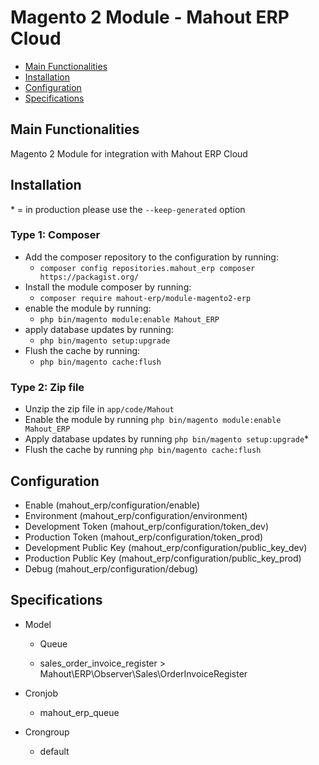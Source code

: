# Magento 2 Module - Mahout ERP Cloud

 - [Main Functionalities](#markdown-header-main-functionalities)
 - [Installation](#markdown-header-installation)
 - [Configuration](#markdown-header-configuration)
 - [Specifications](#markdown-header-specifications)


## Main Functionalities
Magento 2 Module for integration with Mahout ERP Cloud

## Installation
\* = in production please use the `--keep-generated` option

### Type 1: Composer

 - Add the composer repository to the configuration by running:
   - `composer config repositories.mahout_erp composer https://packagist.org/`
 - Install the module composer by running:
   - `composer require mahout-erp/module-magento2-erp`
 - enable the module by running:
   - `php bin/magento module:enable Mahout_ERP`
 - apply database updates by running:
   - `php bin/magento setup:upgrade`
 - Flush the cache by running:
   - `php bin/magento cache:flush`

### Type 2: Zip file

- Unzip the zip file in `app/code/Mahout`
- Enable the module by running `php bin/magento module:enable Mahout_ERP`
- Apply database updates by running `php bin/magento setup:upgrade`\*
- Flush the cache by running `php bin/magento cache:flush`


## Configuration

 - Enable (mahout_erp/configuration/enable)
 - Environment (mahout_erp/configuration/environment)
 - Development Token (mahout_erp/configuration/token_dev)
 - Production Token (mahout_erp/configuration/token_prod)
 - Development Public Key (mahout_erp/configuration/public_key_dev)
 - Production Public Key (mahout_erp/configuration/public_key_prod)
 - Debug (mahout_erp/configuration/debug)


## Specifications

 - Model
   - Queue

   - sales_order_invoice_register > Mahout\ERP\Observer\Sales\OrderInvoiceRegister

 - Cronjob
   - mahout_erp_queue

 - Crongroup
   - default
